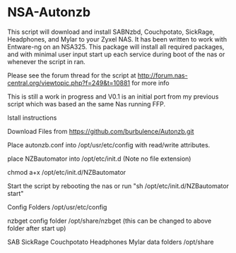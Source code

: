 # NSA-Autonzb
This script will download and install SABNzbd, Couchpotato, SickRage, Headphones, and Mylar to your Zyxel NAS. It has been written to work with Entware-ng on an NSA325. This package will install all required packages, and with minimal user input start up each service during boot of the nas or whenever the script in ran. 

Please see the forum thread for the script at http://forum.nas-central.org/viewtopic.php?f=249&t=10881 for more info

This is still a work in progress and V0.1 is an initial port from my previous script which was based an the same Nas running FFP.

Istall instructions

Download Files from https://github.com/burbulence/Autonzb.git

Place autonzb.conf into /opt/usr/etc/config with read/write attributes.

place NZBautomator into /opt/etc/init.d (Note no file extension)

chmod a+x /opt/etc/init.d/NZBautomator

Start the script by rebooting the nas or run "sh /opt/etc/init.d/NZBautomator start"


Config Folders /opt/usr/etc/config

nzbget config folder /opt/share/nzbget (this can be changed to above folder after start up)

SAB SickRage Couchpotato Headphones Mylar data folders /opt/share



 
